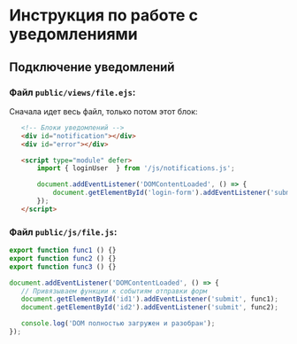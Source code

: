 # Инструкция по работе с уведомлениями

## Подключение уведомлений
### Файл `public/views/file.ejs`:
Сначала идет весь файл, только потом этот блок:

 ```html
    <!-- Блоки уведомлений -->
    <div id="notification"></div>
    <div id="error"></div>

    <script type="module" defer>
        import { loginUser  } from '/js/notifications.js';

        document.addEventListener('DOMContentLoaded', () => {
            document.getElementById('login-form').addEventListener('submit', loginUser );
        });
    </script>
 ```
### Файл `public/js/file.js`:
 ```js
export function func1 () {}
export function func2 () {}
export function func3 () {}

document.addEventListener('DOMContentLoaded', () => {
    // Привязываем функции к событиям отправки форм
    document.getElementById('id1').addEventListener('submit', func1);
    document.getElementById('id2').addEventListener('submit', func2);

    console.log('DOM полностью загружен и разобран');
});
 ```